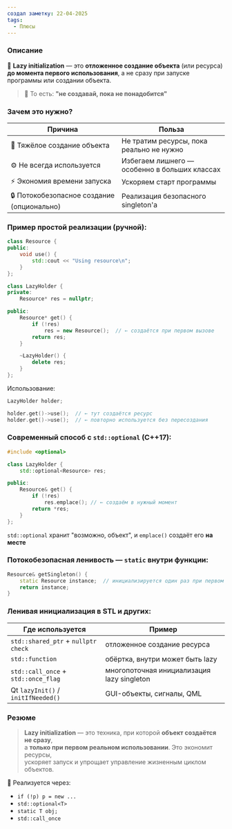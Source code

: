 ```yaml
---
создал заметку: 22-04-2025
tags:
  - Плюсы
---
```

### Описание
🔹 **Lazy initialization** — это **отложенное создание объекта** (или ресурса)  
**до момента первого использования**, а не сразу при запуске программы или создании объекта.
> 💬 То есть: **"не создавай, пока не понадобится"**
### Зачем это нужно?
|Причина|Польза|
|---|---|
|🐢 Тяжёлое создание объекта|Не тратим ресурсы, пока реально не нужно|
|⚙️ Не всегда используется|Избегаем лишнего — особенно в больших классах|
|⚡ Экономия времени запуска|Ускоряем старт программы|
|🔒 Потокобезопасное создание (опционально)|Реализация безопасного singleton'а|
### Пример простой реализации (ручной):
```cpp
class Resource {
public:
    void use() {
        std::cout << "Using resource\n";
    }
};

class LazyHolder {
private:
    Resource* res = nullptr;

public:
    Resource* get() {
        if (!res)
            res = new Resource();  // ← создаётся при первом вызове
        return res;
    }

    ~LazyHolder() {
        delete res;
    }
};
```

Использование:
```cpp
LazyHolder holder;

holder.get()->use();  // ← тут создаётся ресурс
holder.get()->use();  // ← повторно используется без пересоздания
```

### Современный способ с `std::optional` (C++17):
```cpp
#include <optional>

class LazyHolder {
    std::optional<Resource> res;

public:
    Resource& get() {
        if (!res)
            res.emplace(); // ← создаём в нужный момент
        return *res;
    }
};
```
`std::optional` хранит "возможно, объект", и `emplace()` создаёт его **на месте**

### Потокобезопасная ленивость — `static` внутри функции:
```cpp
Resource& getSingleton() {
    static Resource instance;  // инициализируется один раз при первом вызове
    return instance;
}
```
### Ленивая инициализация в STL и других:
|Где используется|Пример|
|---|---|
|`std::shared_ptr` + `nullptr check`|отложенное создание ресурса|
|`std::function`|обёртка, внутри может быть lazy|
|`std::call_once` + `std::once_flag`|многопоточная инициализация lazy singleton|
|Qt `lazyInit()` / `initIfNeeded()`|GUI-объекты, сигналы, QML|
### Резюме
> **Lazy initialization** — это техника, при которой **объект создаётся не сразу**,  
> а **только при первом реальном использовании**. Это экономит ресурсы,  
> ускоряет запуск и упрощает управление жизненным циклом объектов.

📌 Реализуется через:
- `if (!p) p = new ...`
- `std::optional<T>`
- `static T obj;`
- `std::call_once`